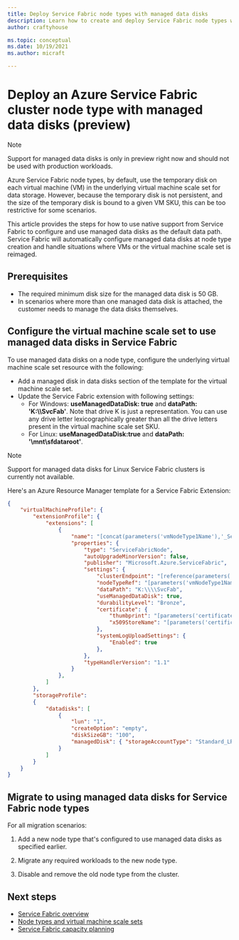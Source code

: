 ```yaml
---
title: Deploy Service Fabric node types with managed data disks
description: Learn how to create and deploy Service Fabric node types with attached managed data disks.
author: craftyhouse

ms.topic: conceptual
ms.date: 10/19/2021
ms.author: micraft

---
```


# Deploy an Azure Service Fabric cluster node type with managed data disks (preview)

>[!NOTE]
> Support for managed data disks is only in preview right now and should not be used with production workloads.


Azure Service Fabric node types, by default, use the temporary disk on each virtual machine (VM) in the underlying virtual machine scale set for data storage. However, because the temporary disk is not persistent, and the size of the temporary disk is bound to a given VM SKU, this can be too restrictive for some scenarios. 

This article provides the steps for how to use native support from Service Fabric to configure and use managed data disks as the default data path. Service Fabric will automatically configure managed data disks at node type creation and handle situations where VMs or the virtual machine scale set is reimaged.

## Prerequisites

* The required minimum disk size for the managed data disk is 50 GB.
* In scenarios where more than one managed data disk is attached, the customer needs to manage the data disks themselves.

## Configure the virtual machine scale set to use managed data disks in Service Fabric
To use managed data disks on a node type, configure the underlying virtual machine scale set resource with the following:

* Add a managed disk in data disks section of the template for the virtual machine scale set. 
* Update the Service Fabric extension with following settings: 
    * For Windows: **useManagedDataDisk: true** and **dataPath: 'K:\\\\SvcFab'**. Note that drive K is just a representation. You can use any drive letter lexicographically greater than all the drive letters present in the virtual machine scale set SKU.
    * For Linux: **useManagedDataDisk:true** and **dataPath: '\mnt\sfdataroot'**.

>[!NOTE]
> Support for managed data disks for Linux Service Fabric clusters is currently not available.

Here's an Azure Resource Manager template for a Service Fabric Extension:

```json
{
    "virtualMachineProfile": {
        "extensionProfile": {
            "extensions": [
                {
                    "name": "[concat(parameters('vmNodeType1Name'),'_ServiceFabricNode')]",
                    "properties": {
                        "type": "ServiceFabricNode",
                        "autoUpgradeMinorVersion": false,
                        "publisher": "Microsoft.Azure.ServiceFabric",
                        "settings": {
                            "clusterEndpoint": "[reference(parameters('clusterName')).clusterEndpoint]",
                            "nodeTypeRef": "[parameters('vmNodeType1Name')]",
                            "dataPath": "K:\\\\SvcFab",
                            "useManagedDataDisk": true,
                            "durabilityLevel": "Bronze",
                            "certificate": {
                                "thumbprint": "[parameters('certificateThumbprint')]",
                                "x509StoreName": "[parameters('certificateStoreValue')]"
                            },
                            "systemLogUploadSettings": {
                                "Enabled": true
                            },
                        },
                        "typeHandlerVersion": "1.1"
                    }
                },
            ]
        },
        "storageProfile": 
        {
            "datadisks": [
                {
                    "lun": "1",
                    "createOption": "empty",
                    "diskSizeGB": "100",
                    "managedDisk": { "storageAccountType": "Standard_LRS" }
                }
            ]
        }
    }
}
```

## Migrate to using managed data disks for Service Fabric node types

For all migration scenarios:

1. Add a new node type that's configured to use managed data disks as specified earlier.

1. Migrate any required workloads to the new node type.

1. Disable and remove the old node type from the cluster.





## Next steps 
* [Service Fabric overview](service-fabric-reliable-services-introduction.md)
* [Node types and virtual machine scale sets](service-fabric-cluster-nodetypes.md)
* [Service Fabric capacity planning](service-fabric-best-practices-capacity-scaling.md)
